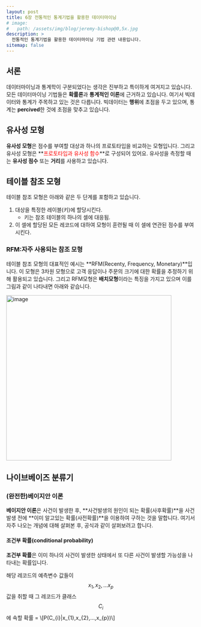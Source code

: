 ```yaml
---
layout: post
title: 6장 전통적인 통계기법을 활용한 데이터마이닝
# image: 
#   path: /assets/img/blog/jeremy-bishop@0,5x.jpg
description: >
  전통적인 통계기법을 활용한 데이터마이닝 기법 관련 내용입니다.
sitemap: false
---
```


<!-- Version 9 is the most complete version of Hydejack yet.
{:.lead}

[Modernized](#linking-in-style) [design](#whats-in-the-cards), [big headlines](#ready-for-the-big-screen), big new features: [Built-In Search](#built-in-search), [Sticky Table of Contents](#sticky-table-of-contents), and [Auto-Hiding Navbar](#auto-hiding-navbar). That [and more](#and-much-more) is Hydejack 9.

- Table of Contents
{:toc .large-only} -->

## 서론

데이터마이닝과 통계학이 구분되었다는 생각은 진부하고 특이하게 여겨지고 있습니다. 모든 데이터마이닝 기법들은 **확률론**과 **통계적인 이론**에 근거하고 있습니다. 
여기서 빅데이터와 통계가 주목하고 있는 것은 다릅니다. 빅데이터는 **행위**에 초점을 두고 있으며, 통계는 **percived**한 것에 초점을 맞추고 있습니다.

## 유사성 모형

**유사성 모형**은 점수를 부여할 대상과 하나의 <span style='blue'>프로토타입</span>을 비교하는 모형입니다. 그리고 유사성 모형은 **<span style='color:red'>프로토타입과 유사성 함수</span>**로 구성되어 있어요. 유사성을 측정할 때는 **유사성 점수** 또는 **거리**를 사용하고 있습니다.

## 테이블 참조 모형

테이블 참조 모형은 아래와 같은 두 단계를 포함하고 있습니다.
1. 대상을 특정한 레이블(키)에 할당시킨다.
   - 키는 참조 테이블의 하나의 셀에 대응됨.
2. 이 셀에 할당된 모든 레코드에 대하여 모형이 훈련될 때 이 셀에 연관된 점수를 부여시킨다.

### RFM:자주 사용되는 참조 모형

테이블 참조 모형의 대표적인 예시는 **RFM(Recenty, Frequency, Monetary)**입니다. 이 모형은 3차원 모형으로 고객 응답이나 주문의 크기에 대한 확률을 추정하기 위해 활용되고 
있습니다. 그리고 RFM모형은 **배치모형**이라는 특징을 가지고 있으며 이를 그림과 같이 나타내면 아래와 같습니다.

<img width="440" alt="image" src="https://user-images.githubusercontent.com/107903417/232312916-666371a1-259f-4fdd-aaa0-34ec0a5d74fd.png">

## 나이브베이즈 분류기

### (완전한)베이지안 이론

**베이지안 이론**은 사건이 발생한 후, **사건발생의 원인이 되는 확률(사후확률)**을 사건발생 전에 **이미 알고있는 확률(사전확률)**을 이용하여 구하는 것을 말합니다. 여기서 
자주 나오는 개념에 대해 살펴본 후, 공식과 같이 살펴보려고 합니다.

#### 조건부 확률(conditional probability)

**조건부 확률**은 이미 하나의 사건이 발생한 상태에서 또 다른 사건이 발생할 가능성을 나타내는 확률입니다. 

해당 레코드의 예측변수 값들이 $$x_{1}, x_{2},...x_{p}$$값을 취할 때 그 레코드가 클래스 $$C_{i}$$에 속할 확률 = \\[P(C_{i}\|x_{1},x_{2},...,x_{p})\\]
